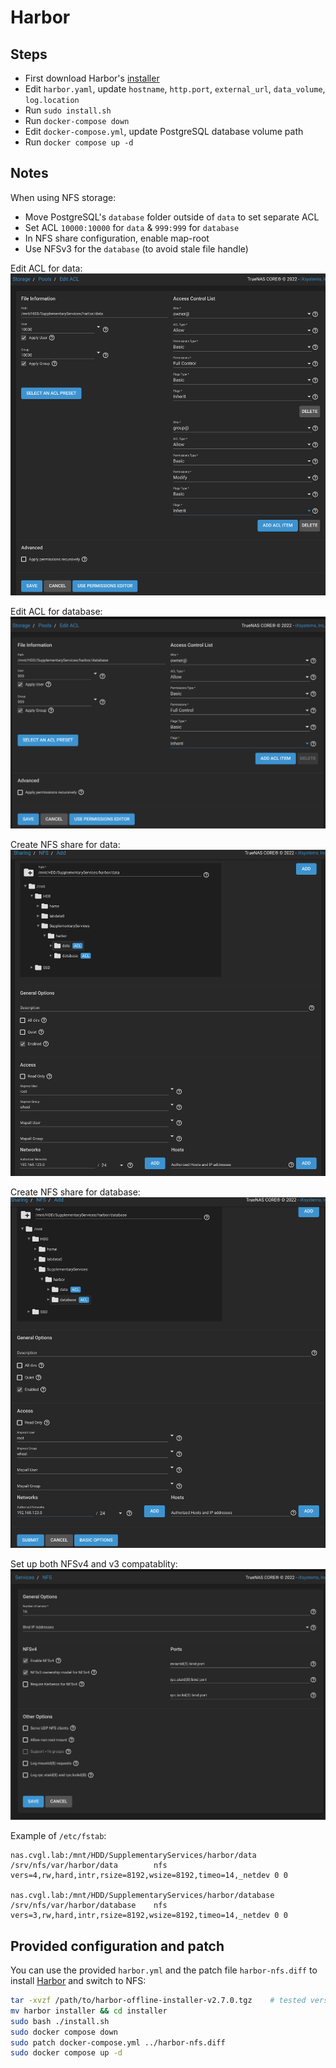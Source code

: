 # Harbor

## Steps

- First download Harbor's [installer](https://github.com/goharbor/harbor/releases)
- Edit `harbor.yaml`, update `hostname`, `http.port`, `external_url`, `data_volume`, `log.location`
- Run `sudo install.sh`
- Run `docker-compose down`
- Edit `docker-compose.yml`, update PostgreSQL database volume path
- Run `docker compose up -d`

## Notes

When using NFS storage:

- Move PostgreSQL's `database` folder outside of `data` to set separate ACL
- Set ACL `10000:10000` for `data` & `999:999` for `database`
- In NFS share configuration, enable map-root
- Use NFSv3 for the `database` (to avoid stale file handle)

Edit ACL for data:
![Edit ACL for data](./images/edit-acl-data.png)

Edit ACL for database:
![Edit ACL for database](./images/edit-acl-database.png)

Create NFS share for data:
![Create NFS share for data](./images/nfs-data.png)

Create NFS share for database:
![Create NFS share for database](./images/nfs-database.png)

Set up both NFSv4 and v3 compatablity:
![Set up both NFSv4 and v3 compatablity](./images/nfsv4.png)

Example of `/etc/fstab`:

```text
nas.cvgl.lab:/mnt/HDD/SupplementaryServices/harbor/data       /srv/nfs/var/harbor/data        nfs vers=4,rw,hard,intr,rsize=8192,wsize=8192,timeo=14,_netdev 0 0

nas.cvgl.lab:/mnt/HDD/SupplementaryServices/harbor/database   /srv/nfs/var/harbor/database    nfs vers=3,rw,hard,intr,rsize=8192,wsize=8192,timeo=14,_netdev 0 0
```

## Provided configuration and patch

You can use the provided `harbor.yml` and the patch file `harbor-nfs.diff` to install [Harbor](https://github.com/goharbor/harbor/releases/tag/v2.7.0) and switch to NFS:

```bash
tar -xvzf /path/to/harbor-offline-installer-v2.7.0.tgz    # tested version
mv harbor installer && cd installer
sudo bash ./install.sh
sudo docker compose down
sudo patch docker-compose.yml ../harbor-nfs.diff
sudo docker compose up -d
```
